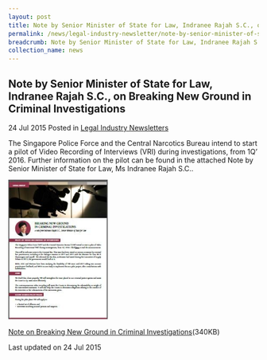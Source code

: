 ```yaml
---
layout: post
title: Note by Senior Minister of State for Law, Indranee Rajah S.C., on Breaking New Ground in Criminal Investigations
permalink: /news/legal-industry-newsletter/note-by-senior-minister-of-state-for-law--indranee-rajah-s-c---o0/
breadcrumb: Note by Senior Minister of State for Law, Indranee Rajah S.C., on Breaking New Ground in Criminal Investigations
collection_name: news
---
```


<style>
  .image {width: 200px;}
  .image img {max-width: 100%;}
</style>

Note by Senior Minister of State for Law, Indranee Rajah S.C., on Breaking New Ground in Criminal Investigations
---

24 Jul 2015 Posted in [Legal Industry Newsletters](/news/legal-industry-newsletters/)

The Singapore Police Force and the Central Narcotics Bureau intend to start a pilot of Video Recording of Interviews (VRI) during investigations, from 1Q’ 2016. Further information on the pilot can be found in the attached Note by Senior Minister of State for Law, Ms Indranee Rajah S.C..

<div class="image">
  <a href="/files/NoteonBreakingNewGroundinCriminalInvestigations.pdf/"><img src="/images/1437730103972.jpg/" alt="image of PDF: breaking new ground in criminal investigations"></a>
</div>

<a href="/files/NoteonBreakingNewGroundinCriminalInvestigations.pdf/">Note on Breaking New Ground in Criminal Investigations</a>(340KB)

<p class="right-side-updated">Last updated on 24 Jul 2015</p>
